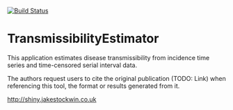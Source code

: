 [![Build Status](https://travis-ci.org/jstockwin/EpiEstimApp.svg?branch=master)](https://travis-ci.org/jstockwin/EpiEstimApp)

# TransmissibilityEstimator

This application estimates disease transmissibility from incidence time series and time-censored serial interval data. 

The authors request users to cite the original publication (TODO: Link) when referencing this tool, the format or results generated from it. 

http://shiny.jakestockwin.co.uk
